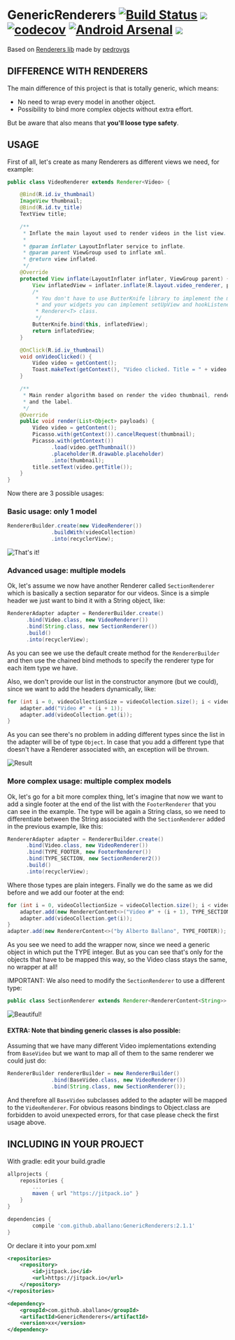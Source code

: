 GenericRenderers [![Build Status](https://travis-ci.org/aballano/GenericRenderers.svg?branch=master)](https://travis-ci.org/aballano/GenericRenderers) [![](https://jitpack.io/v/aballano/GenericRenderers.svg)](https://jitpack.io/#aballano/GenericRenderers) [![codecov](https://codecov.io/gh/aballano/GenericRenderers/branch/master/graph/badge.svg)](https://codecov.io/gh/aballano/GenericRenderers) [![Android Arsenal](https://img.shields.io/badge/Android%20Arsenal-GenericRenderers-brightgreen.svg?style=flat)](http://android-arsenal.com/details/1/3364) <a href="http://www.methodscount.com/?lib=com.github.aballano%3AGenericRenderers%3A2.1.1"><img src="https://img.shields.io/badge/Methods and size-core: 139 | deps: 11465 | 17 KB-e91e63.svg"/></a>
===

Based on [Renderers lib](https://github.com/pedrovgs/Renderers) made by [pedrovgs](https://github.com/pedrovgs)


DIFFERENCE WITH RENDERERS
---

The main difference of this project is that is totally generic, which means:

* No need to wrap every model in another object.
* Possibility to bind more complex objects without extra effort.

But be aware that also means that **you'll loose type safety**.

USAGE
---

First of all, let's create as many Renderers as different views we need, for example:

```java
public class VideoRenderer extends Renderer<Video> {

    @Bind(R.id.iv_thumbnail)
    ImageView thumbnail;
    @Bind(R.id.tv_title)
    TextView title;

    /**
     * Inflate the main layout used to render videos in the list view.
     *
     * @param inflater LayoutInflater service to inflate.
     * @param parent ViewGroup used to inflate xml.
     * @return view inflated.
     */
    @Override
    protected View inflate(LayoutInflater inflater, ViewGroup parent) {
        View inflatedView = inflater.inflate(R.layout.video_renderer, parent, false);
        /*
         * You don't have to use ButterKnife library to implement the mapping between your layout
         * and your widgets you can implement setUpView and hookListener methods declared in
         * Renderer<T> class.
         */
        ButterKnife.bind(this, inflatedView);
        return inflatedView;
    }

    @OnClick(R.id.iv_thumbnail)
    void onVideoClicked() {
        Video video = getContent();
        Toast.makeText(getContext(), "Video clicked. Title = " + video.getTitle(), Toast.LENGTH_LONG).show();
    }

    /**
     * Main render algorithm based on render the video thumbnail, render the title, render the marker
     * and the label.
     */
    @Override
    public void render(List<Object> payloads) {
        Video video = getContent();
        Picasso.with(getContext()).cancelRequest(thumbnail);
        Picasso.with(getContext())
              .load(video.getThumbnail())
              .placeholder(R.drawable.placeholder)
              .into(thumbnail);
        title.setText(video.getTitle());
    }
}
```

Now there are 3 possible usages:

### Basic usage: only 1 model

```java
RendererBuilder.create(new VideoRenderer())
              .buildWith(videoCollection)
              .into(recyclerView);
```

![That's it!](./art/screenshot_demo_1.jpg?raw=true)

### Advanced usage: multiple models

Ok, let's assume we now have another Renderer called `SectionRenderer` which is basically a section separator for our 
videos. Since is a simple header we just want to bind it with a String object, like:

```java
RendererAdapter adapter = RendererBuilder.create()
      .bind(Video.class, new VideoRenderer())
      .bind(String.class, new SectionRenderer())
      .build()
      .into(recyclerView);
```

As you can see we use the default create method for the `RendererBuilder` and then use the chained bind methods to specify
the renderer type for each item type we have. 

Also, we don't provide our list in the constructor anymore (but we could), since we want to add the headers dynamically, 
like:

```java
for (int i = 0, videoCollectionSize = videoCollection.size(); i < videoCollectionSize; i++) {
    adapter.add("Video #" + (i + 1));
    adapter.add(videoCollection.get(i));
}
```

As you can see there's no problem in adding different types since the list in the adapter will be of type `Object`. In 
case that you add a different type that doesn't have a Renderer associated with, an exception will be thrown.

![Result](./art/screenshot_demo_2.jpg?raw=true)

### More complex usage: multiple complex models

Ok, let's go for a bit more complex thing, let's imagine that now we want to add a single footer at the end of the list 
with the `FooterRenderer` that you can see in the example. The type will be again a String class, so we need to 
differentiate between the String associated with the `SectionRenderer` added in the previous example, like this:

```java
RendererAdapter adapter = RendererBuilder.create()
      .bind(Video.class, new VideoRenderer())
      .bind(TYPE_FOOTER, new FooterRenderer())
      .bind(TYPE_SECTION, new SectionRenderer2())
      .build()
      .into(recyclerView);
```

Where those types are plain integers.
Finally we do the same as we did before and we add our footer at the end:

```java
for (int i = 0, videoCollectionSize = videoCollection.size(); i < videoCollectionSize; i++) {
    adapter.add(new RendererContent<>("Video #" + (i + 1), TYPE_SECTION));
    adapter.add(videoCollection.get(i));
}
adapter.add(new RendererContent<>("by Alberto Ballano", TYPE_FOOTER));
```

As you see we need to add the wrapper now, since we need a generic object in which put the TYPE integer. But as you can see 
that's only for the objects that have to be mapped this way, so the Video class stays the same, no wrapper at all!

IMPORTANT: We also need to modify the `SectionRenderer` to use a different type:

```java
public class SectionRenderer extends Renderer<RendererContent<String>>
```

![Beautiful!](./art/screenshot_demo_3.jpg?raw=true)

#### EXTRA: Note that binding generic classes is also possible:

Assuming that we have many different Video implementations extending from `BaseVideo` but we want to map all of them to 
the same renderer we could just do:

```java
RendererBuilder rendererBuilder = new RendererBuilder()
              .bind(BaseVideo.class, new VideoRenderer())
              .bind(String.class, new SectionRenderer());
```

And therefore all `BaseVideo` subclasses added to the adapter will be mapped to the `VideoRenderer`. For obvious reasons 
bindings to Object.class are forbidden to avoid unexpected errors, for that case please check the first usage above.

INCLUDING IN YOUR PROJECT
---

With gradle: edit your build.gradle
```groovy
allprojects {
    repositories {
        ...
        maven { url "https://jitpack.io" }
    }
}

dependencies {
        compile 'com.github.aballano:GenericRenderers:2.1.1'
}
```

Or declare it into your pom.xml

```xml
<repositories>
    <repository>
        <id>jitpack.io</id>
        <url>https://jitpack.io</url>
    </repository>
</repositories>

<dependency>
    <groupId>com.github.aballano</groupId>
    <artifactId>GenericRenderers</artifactId>
    <version>xx</version>
</dependency>
```

